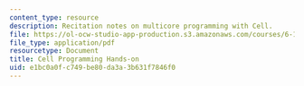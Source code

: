 ```yaml
---
content_type: resource
description: Recitation notes on multicore programming with Cell.
file: https://ol-ocw-studio-app-production.s3.amazonaws.com/courses/6-189-multicore-programming-primer-january-iap-2007/e1bc0a0fc749be80da3a3b631f7846f0_6189recitatn2.pdf
file_type: application/pdf
resourcetype: Document
title: Cell Programming Hands-on
uid: e1bc0a0f-c749-be80-da3a-3b631f7846f0
---
```

